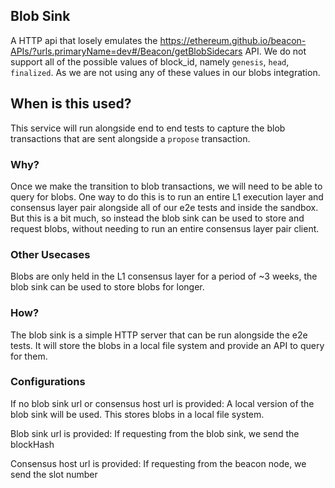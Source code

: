 ## Blob Sink

A HTTP api that losely emulates the https://ethereum.github.io/beacon-APIs/?urls.primaryName=dev#/Beacon/getBlobSidecars API.
We do not support all of the possible values of block_id, namely `genesis`, `head`, `finalized`. As we are not using any of these values in our
blobs integration.

## When is this used?

This service will run alongside end to end tests to capture the blob transactions that are sent alongside a `propose` transaction.

### Why?

Once we make the transition to blob transactions, we will need to be able to query for blobs. One way to do this is to run an entire L1 execution layer and consensus layer pair alongside all of our e2e tests and inside the sandbox. But this is a bit much, so instead the blob sink can be used to store and request blobs, without needing to run an entire consensus layer pair client.

### Other Usecases

Blobs are only held in the L1 consensus layer for a period of ~3 weeks, the blob sink can be used to store blobs for longer.

### How?

The blob sink is a simple HTTP server that can be run alongside the e2e tests. It will store the blobs in a local file system and provide an API to query for them.

### Configurations

If no blob sink url or consensus host url is provided:
A local version of the blob sink will be used. This stores blobs in a local file system.

Blob sink url is provided:
If requesting from the blob sink, we send the blockHash

Consensus host url is provided:
If requesting from the beacon node, we send the slot number
